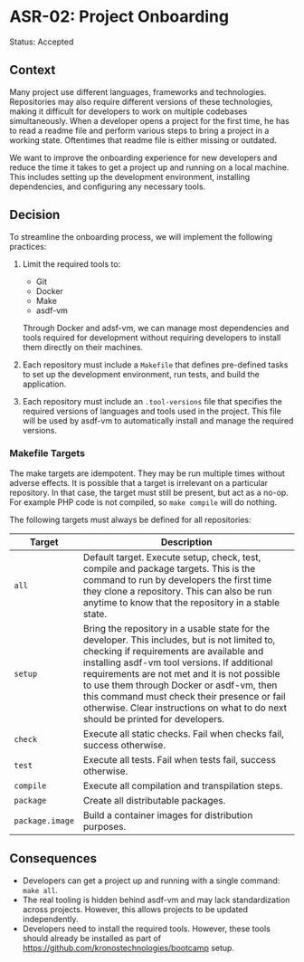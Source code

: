 # ASR-02: Project Onboarding

Status: Accepted

## Context

Many project use different languages, frameworks and technologies. Repositories may also require different versions of
these technologies, making it difficult for developers to work on multiple codebases simultaneously. When a developer
opens a project for the first time, he has to read a readme file and perform various steps to bring a project in a
working state. Oftentimes that readme file is either missing or outdated.

We want to improve the onboarding experience for new developers and reduce the time it takes to get a project up and
running on a local machine. This includes setting up the development environment, installing dependencies, and
configuring any necessary tools.

## Decision

To streamline the onboarding process, we will implement the following practices:

1. Limit the required tools to:
    - Git
    - Docker
    - Make
    - asdf-vm

   Through Docker and adsf-vm, we can manage most dependencies and tools required for development without requiring
   developers to install them directly on their machines.
2. Each repository must include a `Makefile` that defines pre-defined tasks to set up the development environment, run
   tests, and build the application.
3. Each repository must include an `.tool-versions` file that specifies the required versions of languages and tools
   used in the project. This file will be used by asdf-vm to automatically install and manage the required versions.

### Makefile Targets

The make targets are idempotent. They may be run multiple times without adverse effects. It is possible that a target is
irrelevant on a particular repository. In that case, the target must still be present, but act as a no-op. For example
PHP code is not compiled, so `make compile` will do nothing.

The following targets must always be defined for all repositories:

| Target          | Description                                                                                                                                                                                                                                                                                                                                                                                                              |
|-----------------|--------------------------------------------------------------------------------------------------------------------------------------------------------------------------------------------------------------------------------------------------------------------------------------------------------------------------------------------------------------------------------------------------------------------------|
| `all`           | Default target. Execute setup, check, test, compile and package targets. This is the command to run by developers the first time they clone a repository. This can also be run anytime to know that the repository in a stable state.                                                                                                                                                                                    |
| `setup`         | Bring the repository in a usable state for the developer. This includes, but is not limited to, checking if requirements are available and installing asdf-vm tool versions. If additional requirements are not met and it is not possible to use them through Docker or asdf-vm, then this command must check their presence or fail otherwise. Clear instructions on what to do next should be printed for developers. |
| `check`         | Execute all static checks. Fail when checks fail, success otherwise.                                                                                                                                                                                                                                                                                                                                                     |
| `test`          | Execute all tests. Fail when tests fail, success otherwise.                                                                                                                                                                                                                                                                                                                                                              |
| `compile`       | Execute all compilation and transpilation steps.                                                                                                                                                                                                                                                                                                                                                                         |
| `package`       | Create all distributable packages.                                                                                                                                                                                                                                                                                                                                                                                       |
| `package.image` | Build a container images for distribution purposes.                                                                                                                                                                                                                                                                                                                                                                      |

## Consequences

- Developers can get a project up and running with a single command: `make all`.
- The real tooling is hidden behind asdf-vm and may lack standardization across projects. However, this allows projects
  to be updated independently.
- Developers need to install the required tools. However, these tools should already be installed as part
  of https://github.com/kronostechnologies/bootcamp setup.
